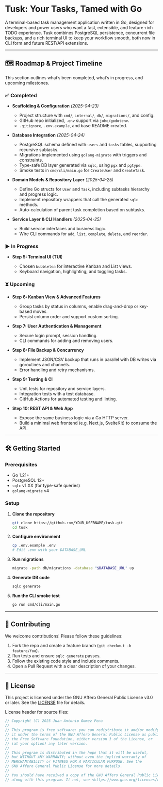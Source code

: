 # Tusk: Your Tasks, Tamed with Go

A terminal-based task management application written in Go, designed for developers and power users who want a fast, extensible, and feature-rich TODO experience. Tusk combines PostgreSQL persistence, concurrent file backups, and a rich terminal UI to keep your workflow smooth, both now in CLI form and future REST/API extensions.

---

## 🗺️ Roadmap & Project Timeline

This section outlines what’s been completed, what’s in progress, and upcoming milestones.

### ✅ Completed

- **Scaffolding & Configuration** _(2025-04-23)_

  - Project structure with `cmd/`, `internal/`, `db/`, `migrations/`, and config.
  - GitHub repo initialized, `.env` support via `joho/godotenv`.
  - `.gitignore`, `.env.example`, and base README created.

- **Database Integration** _(2025-04-24)_

  - PostgreSQL schema defined with `users` and `tasks` tables, supporting recursive subtasks.
  - Migrations implemented using `golang-migrate` with triggers and constraints.
  - Type-safe DB layer generated via `sqlc`, using `pgx` and `pgtype`.
  - Smoke tests in `cmd/cli/main.go` for `CreateUser` and `CreateTask`.

- **Domain Models & Repository Layer** _(2025-04-25)_

  - Define Go structs for `User` and `Task`, including subtasks hierarchy and progress logic.
  - Implement repository wrappers that call the generated `sqlc` methods.
  - Auto-calculation of parent task completion based on subtasks.

- **Service Layer & CLI Handlers** _(2025-04-25)_

  - Build service interfaces and business logic.
  - Wire CLI commands for `add`, `list`, `complete`, `delete`, and `reorder`.

### ▶️ In Progress

- **Step 5: Terminal UI (TUI)**

  - Chosen `bubbletea` for interactive Kanban and List views.
  - Keyboard navigation, highlighting, and toggling tasks.

### ⏳ Upcoming

- **Step 6: Kanban View & Advanced Features**

  - Group tasks by status in columns, enable drag-and-drop or key-based moves.
  - Persist column order and support custom sorting.

- **Step 7: User Authentication & Management**

  - Secure login prompt, session handling.
  - CLI commands for adding and removing users.

- **Step 8: File Backup & Concurrency**

  - Implement JSON/CSV backup that runs in parallel with DB writes via goroutines and channels.
  - Error handling and retry mechanisms.

- **Step 9: Testing & CI**

  - Unit tests for repository and service layers.
  - Integration tests with a test database.
  - GitHub Actions for automated testing and linting.

- **Step 10: REST API & Web App**

  - Expose the same business logic via a Go HTTP server.
  - Build a minimal web frontend (e.g. Next.js, SvelteKit) to consume the API.

---

## 🛠️ Getting Started

### Prerequisites

- Go 1.21+
- PostgreSQL 12+
- `sqlc` v1.XX (for type-safe queries)
- `golang-migrate` v4

### Setup

1. **Clone the repository**

   ```bash
   git clone https://github.com/YOUR_USERNAME/tusk.git
   cd tusk
   ```

2. **Configure environment**

   ```bash
   cp .env.example .env
   # Edit .env with your DATABASE_URL
   ```

3. **Run migrations**

   ```bash
   migrate -path db/migrations -database "$DATABASE_URL" up
   ```

4. **Generate DB code**

   ```bash
   sqlc generate
   ```

5. **Run the CLI smoke test**

   ```bash
   go run cmd/cli/main.go
   ```

---

## 🤝 Contributing

We welcome contributions! Please follow these guidelines:

1. Fork the repo and create a feature branch (`git checkout -b feature/foo`).
2. Run tests and ensure `sqlc generate` passes.
3. Follow the existing code style and include comments.
4. Open a Pull Request with a clear description of your changes.

---

## 📜 License

This project is licensed under the GNU Affero General Public License v3.0 or later. See the [LICENSE](LICENSE) file for details.

License header for source files:

```go
// Copyright (C) 2025 Juan Antonio Gomez Pena
//
// This program is free software: you can redistribute it and/or modify
// it under the terms of the GNU Affero General Public License as published by
// the Free Software Foundation, either version 3 of the License, or
// (at your option) any later version.
//
// This program is distributed in the hope that it will be useful,
// but WITHOUT ANY WARRANTY; without even the implied warranty of
// MERCHANTABILITY or FITNESS FOR A PARTICULAR PURPOSE. See the
// GNU Affero General Public License for more details.
//
// You should have received a copy of the GNU Affero General Public License
// along with this program. If not, see <https://www.gnu.org/licenses/>.
```
